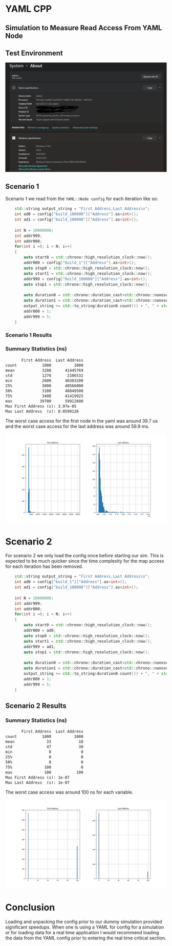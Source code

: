 # YAML CPP
## Simulation to Measure Read Access From YAML Node
## Test Environment
<img src="hw_spec.png">

## Scenario 1
Scenario 1 we read from the `YAML::Node config` for each iteration like so:
```c++
    std::string output_string = "First Address,Last Address\n";
    int ad0 = config["build_100000"]["Address"].as<int>();
    int ad1 = config["build_100000"]["Address"].as<int>();

    int N = 10000000;
    int addr999;
    int addr000;
    for(int i =0; i < N; i++)
    {
        auto start0 = std::chrono::high_resolution_clock::now();
        addr000 = config["build_1"]["Address"].as<int>();
        auto stop0 = std::chrono::high_resolution_clock::now();
        auto start1 = std::chrono::high_resolution_clock::now();
        addr999 = config["build_100000"]["Address"].as<int>();
        auto stop1 = std::chrono::high_resolution_clock::now();

        auto duration0 = std::chrono::duration_cast<std::chrono::nanoseconds>(stop0 - start0);
        auto duration1 = std::chrono::duration_cast<std::chrono::nanoseconds>(stop1 - start1);
        output_string += std::to_string(duration0.count()) + ", " + std::to_string(duration1.count()) + "\n";
        addr000 = 1;
        addr999 = 5;
    }

```

### Scenario 1 Results

### Summary Statistics (ns)
```
       First Address  Last Address
count           1000          1000
mean            3280      41445769
std             1276       2106532
min             2600      40303200
25%             3000      40566000
50%             3100      40849500
75%             3400      41419925
max            39700      59912600
Max First Address (s): 3.97e-05
Max Last Address  (s): 0.0599126
```

The worst case access for the first node in the yaml was around 39.7 us and the worst case access for the last address was around 59.9 ms.

<img src="Figure_1_config_access_every_itr.png">

# Scenario 2
For scenario 2 we only load the config once before starting our sim. This is expected to be much quicker since the time complexity for the map access for each iteration has been removed.

```c++
    std::string output_string = "First Address,Last Address\n";
    int ad0 = config["build_1"]["Address"].as<int>();
    int ad1 = config["build_100000"]["Address"].as<int>();

    int N = 10000000;
    int addr999;
    int addr000;
    for(int i =0; i < N; i++)
    {
        auto start0 = std::chrono::high_resolution_clock::now();
        addr000 = ad0;
        auto stop0 = std::chrono::high_resolution_clock::now();
        auto start1 = std::chrono::high_resolution_clock::now();
        addr999 = ad1;
        auto stop1 = std::chrono::high_resolution_clock::now();

        auto duration0 = std::chrono::duration_cast<std::chrono::nanoseconds>(stop0 - start0);
        auto duration1 = std::chrono::duration_cast<std::chrono::nanoseconds>(stop1 - start1);
        output_string += std::to_string(duration0.count()) + ", " + std::to_string(duration1.count()) + "\n";
        addr000 = 1;
        addr999 = 5;
    }
```
## Scenario 2 Results
### Summary Statistics (ns)

```
       First Address  Last Address
count           1000          1000
mean              33            10
std               47            30
min                0             0
25%                0             0
50%                0             0
75%              100             0
max              100           100
Max First Address (s): 1e-07
Max Last Address  (s): 1e-07
```
The worst case access was around 100 ns for each variable.

<img src="Figure_2_one_config_access_before_itr.png">

# Conclusion
Loading and unpacking the config prior to our dummy simulation provided significant speedups.
When one is using a YAML for config for a simulation or for loading data for a real time application I would recommend loading the data from the YAML config prior to entering the real time critical section. 